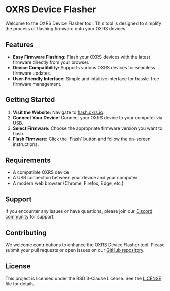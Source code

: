 # OXRS Device Flasher

Welcome to the OXRS Device Flasher tool. This tool is designed to simplify the process of flashing firmware onto your OXRS devices.

## Features

- **Easy Firmware Flashing:** Flash your OXRS devices with the latest firmware directly from your browser.
- **Device Compatibility:** Supports various OXRS devices for seamless firmware updates.
- **User-Friendly Interface:** Simple and intuitive interface for hassle-free firmware management.

## Getting Started

1. **Visit the Website:** Navigate to [flash.oxrs.io](https://flash.oxrs.io).
2. **Connect Your Device:** Connect your OXRS device to your computer via USB.
3. **Select Firmware:** Choose the appropriate firmware version you want to flash.
4. **Flash Firmware:** Click the 'Flash' button and follow the on-screen instructions.

## Requirements

- A compatible OXRS device
- A USB connection between your device and your computer
- A modern web browser (Chrome, Firefox, Edge, etc.)

## Support

If you encounter any issues or have questions, please join our [Discord community](https://discord.gg/6pZvmVS5ET) for support.

## Contributing

We welcome contributions to enhance the OXRS Device Flasher tool. Please submit your pull requests or open issues on our [GitHub repository](https://github.com/MakerDockio/oxrs-flasher).

## License

This project is licensed under the BSD 3-Clause License. See the [LICENSE](https://github.com/MakerDockio/oxrs-flasher/main/LICENSE/) file for details.
